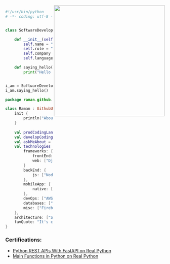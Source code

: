 <img align="right" width="350" height="350" src="https://user-images.githubusercontent.com/45884656/173171548-21401b3a-8818-4526-9708-118e31965fb7.gif">

```python
#!/usr/bin/python
# -*- coding: utf-8 -*-


class SoftwareDeveloper(GithubUser):

    def __init__(self):
        self.name = "Raman Sehmbi"
        self.role = "Software Developer"
        self.company = "Imagia Canexia Health"
        self.language_spoken = ["pa_IN", "en_CA"]

    def saying_hello(self):
        print("Hello there 👋")


i_am = SoftwareDeveloper()
i_am.saying_hello()

```

```kotlin
package raman.github.landingpage

class Raman : GithubUser() {
    init {
        println("About Me: A living machine that turns coffee into code!")
    }
  
    val prodCodingLang = ["Python", "C#"],
    val developCodingLang = ["Kotlin", "Java", "Javascript", "HTML", "C++"]
    val askMeAbout = ["web dev", "tech", "app dev", "hiking", "workouts"],
    val technologies = {
        frameworks: {
            frontEnd: ["Angular"]
            web: ["Django"]
        }
        backEnd: {
            js: ["Node", "Express"],
        },
        mobileApp: {
            native: ["Android Development"]
        },
        devOps: ["AWS-Glue", "Docker🐳", "Nginx"],
        databases: ["mongo", "MySql", "sqlite" , "postgres"],
        misc: ["Firebase", "Socket.IO", "selenium"]
    },
    architecture: ["Serverless Architecture", "Progressive web applications", "Single page applications", "Micro-services"],
    favQuote: "It's called VSCode because its you VS your code always!"
}
```


### Certifications:

* [Python REST APIs With FastAPI on Real Python](https://realpython.com/certificates/5b31a000-44d3-413e-bf7d-c5ad0ee36d23/ "Python REST APIs With FastAPI on Real Python")
* [Main Functions in Python on Real Python](https://realpython.com/certificates/87b0f81c-4dcf-4226-b077-3323e5cb27ef/ "Main Functions in Python on Real Python")
